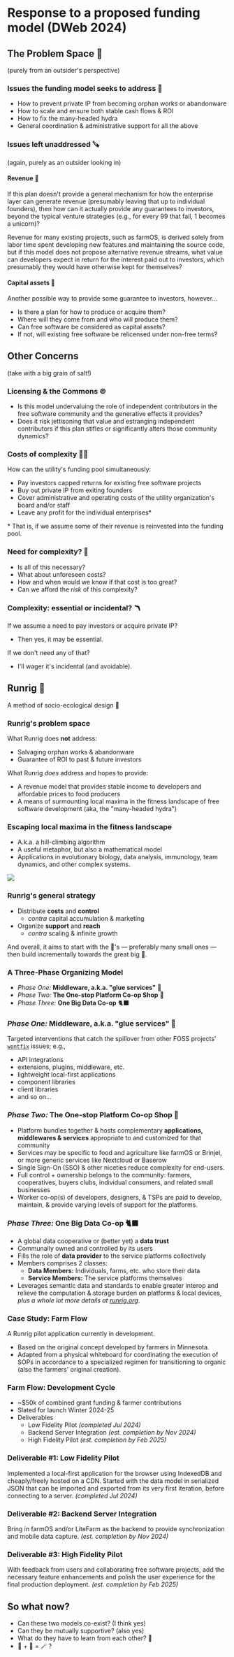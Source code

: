 # Response to a proposed funding model (DWeb 2024)
## The Problem Space 🎈
(purely from an outsider's perspective)

### Issues the funding model seeks to address 🦄
- How to prevent private IP from becoming orphan works or abandonware
- How to scale and ensure both stable cash flows & ROI
- How to fix the many-headed hydra
- General coordination & administrative support for all the above

### Issues left unaddressed 🪚
(again, purely as an outsider looking in)

#### Revenue 💸
If this plan doesn't provide a general mechanism for how the enterprise layer can generate revenue (presumably leaving that up to individual founders), then how can it actually provide any guarantees to investors, beyond the typical venture strategies (e.g., for every 99 that fail, 1 becomes a unicorn)?

Revenue for many existing projects, such as farmOS, is derived solely from labor time spent developing new features and maintaining the source code, but if this model does not propose alternative revenue streams, what value can developers expect in return for the interest paid out to investors, which presumably they would have otherwise kept for themselves?

#### Capital assets 🏦
Another possible way to provide some guarantee to investors, however...

- Is there a plan for how to produce or acquire them?
- Where will they come from and who will produce them?
- Can free software be considered as capital assets?
- If not, will existing free software be relicensed under non-free terms?


## Other Concerns
(take with a big grain of salt!)

### Licensing & the Commons ©️
- Is this model undervaluing the role of independent contributors in the free software community and the generative effects it provides?
- Does it risk jettisoning that value and estranging independent contributors if this plan stifles or significantly alters those community dynamics?

### Costs of complexity 😵‍💫
How can the utility's funding pool simultaneously:
- Pay investors capped returns for existing free software projects
- Buy out private IP from exiting founders
- Cover administrative and operating costs of the utility organization's board and/or staff
- Leave any profit for the individual enterprises*

\* That is, if we assume some of their revenue is reinvested into the funding pool.

### Need for complexity? 🤔
- Is all of this necessary?
- What about unforeseen costs?
- How and when would we know if that cost is too great?
- Can we afford the _risk_ of this complexity?

### Complexity: essential or incidental? 🪃
If we assume a need to pay investors or acquire private IP?

- Then yes, it may be essential.

If we don't need any of that?

- I'll wager it's incidental (and avoidable).

## Runrig 🚜
A method of socio-ecological design 🌱

### Runrig's problem space
What Runrig does __not__ address:

- Salvaging orphan works & abandonware
- Guarantee of ROI to past & future investors

What Runrig _does_ address and hopes to provide:

- A revenue model that provides stable income to developers and affordable
  prices to food producers
- A means of surmounting local maxima in the fitness landscape of free software
  development (aka, the "many-headed hydra")

### Escaping local maxima in the fitness landscape
- A.k.a. a hill-climbing algorithm
- A useful metaphor, but also a mathematical model 
- Applications in evolutionary biology, data analysis, immunology, team dynamics, and other complex systems.

![](https://upload.wikimedia.org/wikipedia/commons/e/ea/Visualization_of_two_dimensions_of_a_NK_fitness_landscape.png)

### Runrig's general strategy
- Distribute __costs__ and __control__
  - _contra_ capital accumulation & marketing
- Organize __support__ and __reach__
  - _contra_ scaling & infinite growth

And overall, it aims to start with the 🍪's — preferably many small ones — then build incrementally towards the great big 👾.

### A Three-Phase Organizing Model
- _Phase One:_ __Middleware, a.k.a. "glue services"__ 🍯
- _Phase Two:_ __The One-stop Platform Co-op Shop__ 🛒
- _Phase Three:_ __One Big Data Co-op__ 🐈‍⬛

### _Phase One:_ Middleware, a.k.a. "glue services" 🍯
Targeted interventions that catch the spillover from other FOSS projects'
[`wontfix`] issues; e.g.,

  - API integrations
  - extensions, plugins, middleware, etc.
  - lightweight local-first applications
  - component libraries
  - client libraries
  - and so on...

[`wontfix`]: https://github.com/search?type=issues&q=label%3Aenhancement+label%3Awontfix+is%3Aclosed

### _Phase Two:_ The One-stop Platform Co-op Shop 🛒
- Platform bundles together & hosts complementary __applications, middlewares & services__ appropriate to and customized for that community
- Services may be specific to food and agriculture like farmOS or Brinjel, or
  more generic services like Nextcloud or Baserow
- Single Sign-On (SSO) & other niceties reduce complexity for end-users.
- Full control + ownership belongs to the community: farmers, cooperatives, buyers clubs, individual consumers, and related small businesses
- Worker co-op(s) of developers, designers, & TSPs are paid to develop, maintain, & provide varying levels of support for the platforms.

### _Phase Three:_ One Big Data Co-op 🐈‍⬛
- A global data cooperative or (better yet) a __data trust__
- Communally owned and controlled by its users
- Fills the role of __data provider__ to the service platforms collectively
- Members comprises 2 classes:
  - __Data Members:__ Individuals, farms, etc. who store their data
   - __Service Members:__ The service platforms themselves
- Leverages semantic data and standards to enable greater interop and relieve
  the computation & storage burden on platforms & local devices, _plus a whole
  lot more details at [runrig.org](https://runrig.org)_.


### Case Study: Farm Flow
A Runrig pilot application currently in development.

- Based on the original concept developed by farmers in Minnesota.
- Adapted from a physical whiteboard for coordinating the execution of SOPs in
  accordance to a specialized regimen for transitioning to organic (also the
  farmers' original creation).

### Farm Flow: Development Cycle
  - ~$50k of combined grant funding & farmer contributions
  - Slated for launch Winter 2024-25
  - Deliverables
    - Low Fidelity Pilot _(completed Jul 2024)_
    - Backend Server Integration _(est. completion by Nov 2024)_
    - High Fidelity Pilot _(est. completion by Feb 2025)_

### Deliverable #1: Low Fidelity Pilot
Implemented a local-first application for the browser using IndexedDB and
cheaply/freely hosted on a CDN. Started with the data model in serialized JSON
that can be imported and exported from its very first iteration, before
connecting to a server. _(completed Jul 2024)_

### Deliverable #2: Backend Server Integration
Bring in farmOS and/or LiteFarm as the backend to provide synchronization and
mobile data capture. _(est. completion by Nov 2024)_

### Deliverable #3: High Fidelity Pilot
With feedback from users and collaborating free software projects, add the
necessary feature enhancements and polish the user experience for the final
production deployment. _(est. completion by Feb 2025)_

## So what now?
- Can these two models co-exist? (I think yes)
- Can they be mutually supportive? (also yes)
- What do they have to learn from each other? 🤔
- 🦄 + 🚜 = 🪄 ?

